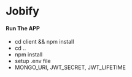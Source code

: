 # Jobify

#### Run The APP

- cd client && npm install
- cd ..
- npm install
- setup .env file
- MONGO_URI, JWT_SECRET, JWT_LIFETIME
